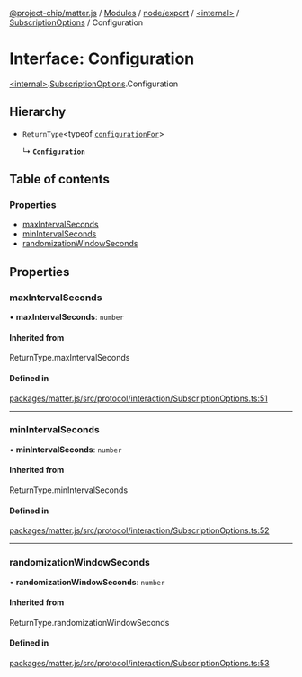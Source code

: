 [@project-chip/matter.js](../README.md) / [Modules](../modules.md) / [node/export](../modules/node_export.md) / [\<internal\>](../modules/node_export._internal_.md) / [SubscriptionOptions](../modules/node_export._internal_.SubscriptionOptions.md) / Configuration

# Interface: Configuration

[\<internal\>](../modules/node_export._internal_.md).[SubscriptionOptions](../modules/node_export._internal_.SubscriptionOptions.md).Configuration

## Hierarchy

- `ReturnType`\<typeof [`configurationFor`](../modules/node_export._internal_.SubscriptionOptions.md#configurationfor)\>

  ↳ **`Configuration`**

## Table of contents

### Properties

- [maxIntervalSeconds](node_export._internal_.SubscriptionOptions.Configuration.md#maxintervalseconds)
- [minIntervalSeconds](node_export._internal_.SubscriptionOptions.Configuration.md#minintervalseconds)
- [randomizationWindowSeconds](node_export._internal_.SubscriptionOptions.Configuration.md#randomizationwindowseconds)

## Properties

### maxIntervalSeconds

• **maxIntervalSeconds**: `number`

#### Inherited from

ReturnType.maxIntervalSeconds

#### Defined in

[packages/matter.js/src/protocol/interaction/SubscriptionOptions.ts:51](https://github.com/project-chip/matter.js/blob/2d9f2165d2672864fda3496a6d0d5f93597f82c6/packages/matter.js/src/protocol/interaction/SubscriptionOptions.ts#L51)

___

### minIntervalSeconds

• **minIntervalSeconds**: `number`

#### Inherited from

ReturnType.minIntervalSeconds

#### Defined in

[packages/matter.js/src/protocol/interaction/SubscriptionOptions.ts:52](https://github.com/project-chip/matter.js/blob/2d9f2165d2672864fda3496a6d0d5f93597f82c6/packages/matter.js/src/protocol/interaction/SubscriptionOptions.ts#L52)

___

### randomizationWindowSeconds

• **randomizationWindowSeconds**: `number`

#### Inherited from

ReturnType.randomizationWindowSeconds

#### Defined in

[packages/matter.js/src/protocol/interaction/SubscriptionOptions.ts:53](https://github.com/project-chip/matter.js/blob/2d9f2165d2672864fda3496a6d0d5f93597f82c6/packages/matter.js/src/protocol/interaction/SubscriptionOptions.ts#L53)
